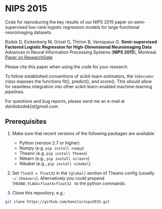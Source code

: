 NIPS 2015
=========

Code for reproducing the key results of our NIPS 2015 paper on semi-supervised low-rank logistic regression models for large functional neuroimaging datasets.

Bzdok D, Eickenberg M, Grisel O, Thirion B, Varoquaux G.
**Semi-supervised Factored Logistic Regression for High-Dimensional Neuroimaging Data**
Advances in Neural Information Processing Systems (**NIPS 2015**), Montreal.
[Paper on ResearchGate](https://www.researchgate.net/publication/281490102_Semi-Supervised_Factored_Logistic_Regression_for_High-Dimensional_Neuroimaging_Data)

Please cite this paper when using the code for your research.

To follow established conventions of scikit-learn estimators, the ``SSEncoder`` class exposes the functions fit(), predict(), and score().
This should allow for seamless integration into other scikit-learn-enabled machine-learning pipelines.

For questions and bug reports, please send me an e-mail at _danilobzdok[at]gmail.com_.

## Prerequisites

1. Make sure that recent versions of the following packages are available:
	- Python (version 2.7 or higher)
	- Numpy (e.g. `pip install numpy`)
	- Theano (e.g. `pip install Theano`)
	- Nilearn (e.g., `pip install nilearn`)
	- Nibabel (e.g., `pip install nibabel`)

2. Set `floatX = float32` in the `[global]` section of Theano config (usually `~/.theanorc`). Alternatively you could prepend `THEANO_FLAGS=floatX=float32 ` to the python commands. 

3. Clone this repository, e.g.:
```sh
git clone https://github.com/banilo/nips2015.git
```



